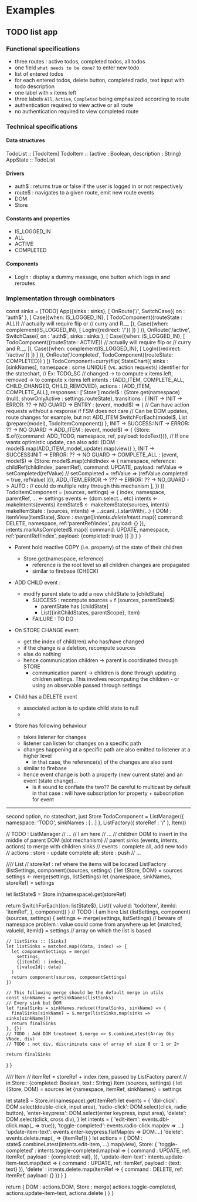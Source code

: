 # Examples
## TODO list app
### Functional specifications
- three routes : active todos, completed todos, all todos
- one field `what needs to be done?` to enter new todo
- list of entered todos
- for each entered todos, delete button, completed radio, text input with 
todo description
- one label with `x` items left
- three labels `All`, `Active`, `Completed` being emphasized according to route
- authentication required to view active or all route
- no authentication required to view completed route
### Technical specifications
#### Data structures
TodoList :: [TodoItem]
TodoItem :: {active : Boolean, description : String}
AppState :: TodoList
#### Drivers
- auth$ : returns true or false if the user is logged in or not respectively
- route$ : navigates to a given route, emit new route events
- DOM
- Store
#### Constants and properties
- IS_LOGGED_IN
- ALL
- ACTIVE
- COMPLETED
#### Components
- LogIn : display a dummy message, one button which logs in and reroutes
### Implementation through combinators
const sinks = [TODO]
App({sinks : sinks}, [
  OnRoute('/', SwitchCase({
      on : 'auth$'
    }, [
      Case({when: IS_LOGGED_IN}, [
        TodoComponent({routeState : ALL}) // actually will require flip or 
        // curry and R.__
      ]),
      Case({when: complement(IS_LOGGED_IN}, [
        LogIn({redirect: '/'})
      ])
    ]
  )),
  OnRoute('/active', SwitchCase({
      on : 'auth$', sinks : sinks
    }, [
      Case({when: IS_LOGGED_IN}, [
        TodoComponent({routeState : ACTIVE}) // actually will require flip or 
        // curry and R.__
      ]),
      Case({when: complement(IS_LOGGED_IN}, [
        LogIn({redirect: '/active'})
      ])
    ]
  )),
  OnRoute('/completed', TodoComponent({routeState: COMPLETED})
  )
])
TodoComponent=curry(flip(
  StateChart({
    sinks : [sinkNames],
    namespace : some UNIQUE (vs. action requests) identifier for the statechart, // Ex: TODO_SC
    // changed -> to compute x items left, removed -> to compute x items left
    intents : {ADD_ITEM, COMPLETE_ALL, CHILD_CHANGED, CHILD_REMOVED},
    actions : [ADD_ITEM, COMPLETE_ALL],
    responses : ['Store']
    model$ : {Store.get(namespace)(null), showOnlyActive : settings.routeState},
    transitions : [
      INIT -> INIT -> ERROR: ?? -> NO GUARD -> ENTRY :
        (event, model$) => {
          // Can have action requests with/out a response if FSM does not care
          // Can be DOM updates, route changes for example, but not ADD_ITEM
          SwitchForEach(model$, List (prepare(model), TodoItemComponent))
        },
      INIT -> SUCCESS:INIT -> ERROR: ?? -> NO GUARD -> ADD_ITEM : 
        (event, model$) => {
          {Store: $.of({command: ADD_TODO, namespace, ref, payload: todoText})},
          // If one wants optimistic update, can also add:
          {DOM : model$.map(ADD_ITEM_model_update).map(view)}
        },
      INIT -> SUCCESS:INIT -> ERROR: ?? -> NO GUARD -> COMPLETE_ALL :
        (event, model$) => {Store: model$.map(childIndex => {
          namespace,
          reference: childRef(childIndex, parentRef),
          command: UPDATE, 
          payload: refValue => setCompleted(refValue)
          // setCompleted = refValue => (refValue.completed = true, refValue)
        })},
      ADD_ITEM_ERROR -> ??? -> ERROR: ?? -> NO_GUARD -> AUTO :
        // could do multiple retry through this mechanism
    ],
    })
))
TodoItemComponent = (sources, settings) => {
  index, namespace, parentRef, ... <- settings
  events <- {dom.select... etc}
  intents <- makeIntents(events)
  itemState$ <- makeItemState(sources, intents)
  makeItemState : (sources, intents) => ...scan(..).startWith(...)
  {
    DOM : itemView(itemState$),
    Store : merge([
      intents.deleteIntent$.map({
        command: DELETE, namespace, ref:'parentRef/index', payload: {}
      }),
      intents.markAsCompleted$.map({
        command: UPDATE, namespace, ref:'parentRef/index', payload: 
        {completed: true}
      })
    ])
  }
}

- Parent hold reactive COPY (i.e. property) of the state of their children
  - Store.get(namespace, reference)
    - reference is the root level so all children changes are propagated
    - similar to firebase (CHECK)
- ADD CHILD event : 
  - modify parent state to add a new childState to [childState]
    - SUCCESS : recompute sources = f (sources, parentState$)
      - parentState has [childState]
      - List({initChildStates, parentScope}, Item)
    - FAILURE : TO DO
- On STORE CHANGE event:
  - get the index of child(ren) who has/have changed
  - if the change is a deletion, recompute sources
  - else do nothing
  - hence communication children -> parent is coordinated through STORE
    - communication parent -> children is done through updating children 
    settings. This involves recomputing the children - or using an observable
     passed through settings

- Child has a DELETE event
  - associated action is to update child state to null
  - 

- Store has following behaviour
  - takes listener for changes
  - listener can listen for changes on a specific path
  - changes happening at a specific path are also emitted to listener at a 
  higher level
    - in that case, the reference(s) of the changes are also sent
  - similar to firebase
  - hence event change is both a property (new current state) and an event
  (state change)... 
    - Is it sound to conflate the two?? Be careful to multicast by default in
     that case : will have subscription for property + subscription for event

----------
second option, no statechart, just Store
TodoComponent = ListManager({
  namespace: 'TODO',
  sinkNames : [...]
}, ListFactory({
     storeRef : '/'
   }, Item))

// TODO : ListManager
// ...
// I am here
// ...
// children DOM to insert in the middle of parent DOM (slot mechanism)
// parent sinks (events, intents, actions) to merge with children sinks
// events : complete all, add new todo
// actions : store - update complete all; store : push
// ...


//// List
// storeRef : ref where the items will be located
ListFactory (listSettings, component)(sources, settings) {
  let {Store, DOM} = sources
  settings <- merge(settings, listSettings)
  let {namespace, sinkNames, storeRef} = settings
  
  let listState$ = Store.in(namespace).get(storeRef)
  
  return SwitchForEach({on: listState$}, List({
    valueId: 'todoItem',
    itemId: 'itemRef',
  }, component))
}
  // TODO : I am here
  List (listSettings, component) (sources, settings) {
    settings <- merge(settings, listSettings)
    // beware of namespace problem : value could come from anywhere up
    let {matched, valueId, itemId} = settings // array on which the list is based

    // listSinks :: [Sinks]
    let listSinks = matched.map((data, index) => {
      let componentSettings = merge(
        settings, 
        {[itemId] : index},
        {[valueId]: data}
      )
      return component(sources, componentSettings)
    })
    
    // This following merge should be the default merge in utils
    const sinkNames = getSinkNames(listSinks)
    // Every sink but DOM
    let finalSinks = sinkNames.reduce((finalSinks, sinkName) => {
      finalSinks[sinkName] = $.merge(listSinks.map(sinks => sinks[sinkName]))
      return finalSinks
    }, {})
    // TODO : Add DOM treatment $.merge => $.combineLatest(Array Obs VNode, div)
    // TODO : not div, discriminate case of array of size 0 or 1 or 2+
    
    return finalSinks
  }
}

//// Item
// itemRef = storeRef + index item, passed by ListFactory parent
// in Store : {completed: Boolean, text : String}
Item (sources, settings) {
  let {Store, DOM} = sources
  let {namespace, itemRef, sinkNames} = settings

  let state$ = Store.in(namespace).get(itemRef)
  let events = {
    'dbl-click': DOM.select(double-click, input area),
    'radio-click': DOM.select(click, radio button),
    'enter-keypress': DOM.select(enter keypress, input area),
    'delete': DOM.select(click, cross div),
  }
  let intents = {
    'edit-item': events.dbl-click.map(_ => true)),
    'toggle-completed': events.radio-click.map(ev => ...)
    'update-item-text': events.enter-keypress.flatMap(ev => DOM....)
    'delete': events.delete.map(_ => {itemRef})
  }
  let actions = {
    DOM : state$.combineLatest(intents.edit-item, ...).map(view),
    Store: {
      'toggle-completed' : intents.toggle-completed.map(val => {
        command : UPDATE,
        ref: itemRef,
        payload : {completed: val},
      }),
      'update-item-text': intents.update-item-text.map(text => {
        command : UPDATE,
        ref: itemRef,
        payload : {text: text}
      }),
      'delete' : intents.delete.map(itemRef => {
        command : DELETE,
        ref: itemRef,
        payload: {}
      })
    }
  }
  
  return {
    DOM : actions.DOM,
    Store : merge(
      actions.toggle-completed, 
      actions.update-item-text,
      actions.delete
    )
  }
}
